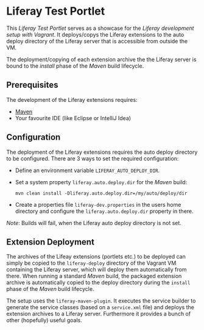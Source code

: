 # Liferay Test Portlet

This _Liferay Test Portlet_ serves as a showcase for the _Liferay development
setup with Vagrant_. It deploys/copys the Liferay extensions to the auto deploy
directory of the Liferay server that is accessible from outside the VM.

The deployment/copying of each extension archive the the Liferay server is bound
to the _install_ phase of the *Maven* build lifecycle.


## Prerequisites

The development of the Liferay extensions requires:

* [Maven](http://maven.apache.org)
* Your favourite IDE (like Eclipse or IntelliJ Idea)


## Configuration

The deployment of the Liferay extensions requires the auto deploy directory to
be configured. There are 3 ways to set the required configuration:

* Define an environment variable `LIFERAY_AUTO_DEPLOY_DIR`.
* Set a system property `liferay.auto.deploy.dir` for the *Maven* build:

      mvn clean install -Dliferay.auto.deploy.dir=/my/auto/deploy/dir

* Create a properties file `liferay-dev.properties` in the users home directory
  and configure the `liferay.auto.deploy.dir` property in there.

*Note*: Builds will fail, when the Liferay auto deploy directory is not set.


## Extension Deployment

The archives of the Lifeay extensions (portlets etc.) to be deployed can simply
be copied to the `liferay-deploy` directory of the Vagrant VM containing the
Liferay server, which will deploy them automatically from there. When running a
standard *Maven* build, the packaged extension archive is automatically copied
to the deploy directory during the `install` phase of the *Maven* build lifecycle.

The setup uses the ```liferay-maven-plugin```. It executes the service builder
to generate the service classes (based on a ```service.xml``` file) and deploys
the extension archives to a Liferay server. Furthermore it provides a bunch of
other (hopefully) useful goals.
